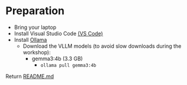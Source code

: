 # Preparation
* Bring your laptop
* Install Visual Studio Code [(VS Code)](https://code.visualstudio.com/download)
* Install [Ollama](https://ollama.com/download)
    * Download the VLLM models (to avoid slow downloads during the workshop):
        * gemma3:4b (3.3 GB)
            * `ollama pull gemma3:4b`

Return [README.md](../README.md)